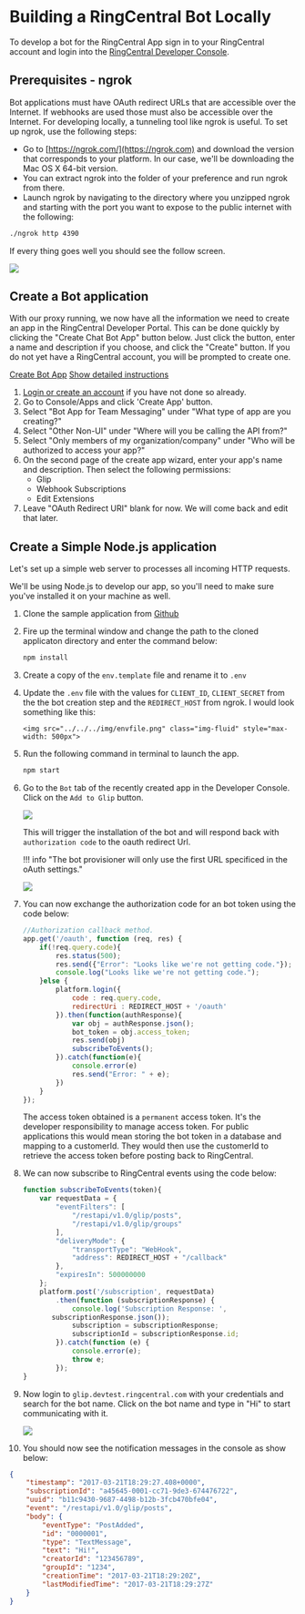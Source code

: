 # Building a RingCentral Bot Locally

To develop a bot for the RingCentral App sign in to your RingCentral account and login into the [RingCentral Developer Console](https://developers.ringcentral.com/my-account.html#/applications).

## Prerequisites - ngrok

Bot applications must have OAuth redirect URLs that are accessible over the Internet. If webhooks are used those must also be accessible over the Internet. For developing locally, a tunneling tool like ngrok is useful. To set up ngrok, use the following steps:

* Go to [https://ngrok.com/](https://ngrok.com) and download the version that corresponds to your platform. In our case, we'll be downloading the Mac OS X 64-bit version.
* You can extract ngrok into the folder of your preference and run ngrok from there.
* Launch ngrok by navigating to the directory where you unzipped ngrok and starting with the port you want to expose to the public internet with the following:

```bash 
./ngrok http 4390
```

If every thing goes well you should see the follow screen.

<img src="../../../img/ngrok-running.png" class="img-fluid" style="max-width: 400px">

## Create a Bot application

With our proxy running, we now have all the information we need to create an app in the RingCentral Developer Portal. This can be done quickly by clicking the "Create Chat Bot App" button below. Just click the button, enter a name and description if you choose, and click the "Create" button. If you do not yet have a RingCentral account, you will be prompted to create one.

<a target="_new" href="https://developer.ringcentral.com/new-app?name=Chatbot+Quick+Start+App&desc=A+simple+app+to+demo+creating+a+chat+bot+on+RingCentral&public=false&type=ServerBot&carriers=7710,7310,3420&permissions=SubscriptionWebhook,Glip,EditExtensions&redirectUri=" class="btn btn-primary">Create Bot App</a>
<a class="btn-link btn-collapse" data-toggle="collapse" href="#create-app-instructions" role="button" aria-expanded="false" aria-controls="create-app-instructions">Show detailed instructions</a>

<div class="collapse" id="create-app-instructions">
<ol>
<li><a href="https://developer.ringcentral.com/login.html#/">Login or create an account</a> if you have not done so already.</li>
<li>Go to Console/Apps and click 'Create App' button.</li>
<li>Select "Bot App for Team Messaging" under "What type of app are you creating?"</li>
<li>Select "Other Non-UI" under "Where will you be calling the API from?"
<li>Select "Only members of my organization/company" under "Who will be authorized to access your app?"
<li>On the second page of the create app wizard, enter your app's name and description. Then select the following permissions:
  <ul>
    <li>Glip</li>
    <li>Webhook Subscriptions</li>
    <li>Edit Extensions</li>
  </ul>
  </li>
<li>Leave "OAuth Redirect URI" blank for now. We will come back and edit that later.</li>
</ol>
</div>

## Create a Simple Node.js application

Let's set up a simple web server to processes all incoming HTTP requests.

We'll be using Node.js to develop our app, so you'll need to make sure you've installed it on your machine as well.

1. Clone the sample application from [Github](https://github.com/pkvenu/developing-locally-with-Glip.git)

2. Fire up the terminal window and change the path to the cloned applicaton directory and enter the command below:

     ```bash
     npm install
     ```

3. Create a copy of the `env.template` file and rename it to `.env`

4. Update the `.env` file with the values for `CLIENT_ID`, `CLIENT_SECRET` from the the bot creation step and the `REDIRECT_HOST` from ngrok. I would look something like this:
   
       <img src="../../../img/envfile.png" class="img-fluid" style="max-width: 500px">

5. Run the following command in terminal to launch the app.

     ```bash
     npm start
     ```

6. Go to the `Bot` tab of the recently created app in the Developer Console. Click on the `Add to Glip` button.

    <img src="../../../img/glip_bot_tab.png" class="img-fluid" style="max-width: 500px">

    This will trigger the installation of the bot and will respond back with `authorization code` to the oauth redirect Url.

    !!! info "The bot provisioner will only use the first URL specificed in the oAuth settings."

    <img src="../../../img/authorization.png" class="img-fluid" style="max-width: 300px">

7. You can now exchange the authorization code for an bot token using the code below:
    
     ```javascript
     //Authorization callback method.
     app.get('/oauth', function (req, res) {
         if(!req.query.code){
             res.status(500);
             res.send({"Error": "Looks like we're not getting code."});
             console.log("Looks like we're not getting code.");
         }else {
             platform.login({
                 code : req.query.code,
                 redirectUri : REDIRECT_HOST + '/oauth'
             }).then(function(authResponse){
                 var obj = authResponse.json();
                 bot_token = obj.access_token;
                 res.send(obj)
                 subscribeToEvents();
             }).catch(function(e){
                 console.error(e)
                 res.send("Error: " + e);
             })
         }
     });
     ```
     
     The access token obtained is a `permanent` access token. It's the developer responsibility to manage access token. For public applications this would mean storing the bot token in a database and mapping to a customerId. They would then use the customerId to retrieve the access token before posting back to RingCentral.

8. We can now subscribe to RingCentral events using the code below:
    
    ```javascript
    function subscribeToEvents(token){
        var requestData = {
            "eventFilters": [
                "/restapi/v1.0/glip/posts",
                "/restapi/v1.0/glip/groups"
            ],
            "deliveryMode": {
                "transportType": "WebHook",
                "address": REDIRECT_HOST + "/callback"
            },
            "expiresIn": 500000000
        };
        platform.post('/subscription', requestData)
            .then(function (subscriptionResponse) {
                console.log('Subscription Response: ',
		   subscriptionResponse.json());
                subscription = subscriptionResponse;
                subscriptionId = subscriptionResponse.id;
            }).catch(function (e) {
                console.error(e);
                throw e;
            });
    }
    ```

9. Now login to `glip.devtest.ringcentral.com` with your credentials and search for the bot name. Click on the bot name and type in "Hi" to start communicating with it.

    <img src="../../../img/glip_bot_devtest.png" class="img-fluid">

10. You should now see the notification messages in the console as show below:

```json
{
    "timestamp": "2017-03-21T18:29:27.408+0000",
    "subscriptionId": "a45645-0001-cc71-9de3-674476722",
    "uuid": "b11c9430-9687-4498-b12b-3fcb470bfe04",
    "event": "/restapi/v1.0/glip/posts",
    "body": {
        "eventType": "PostAdded",
        "id": "0000001",
        "type": "TextMessage",
        "text": "Hi!",
        "creatorId": "123456789",
        "groupId": "1234",
        "creationTime": "2017-03-21T18:29:20Z",
        "lastModifiedTime": "2017-03-21T18:29:27Z"
    }
}
```
